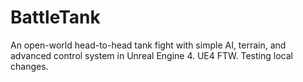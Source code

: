 # BattleTank
An open-world  head-to-head tank fight  with simple AI, terrain, and advanced control system in Unreal Engine 4.
UE4 FTW.
Testing local changes.
